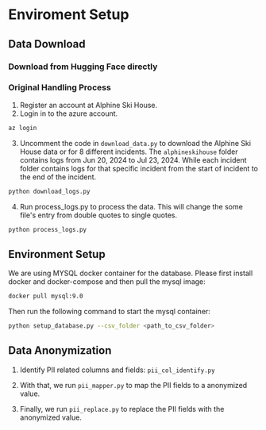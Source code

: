 # Enviroment Setup

## Data Download

### Download from Hugging Face directly


### Original Handling Process
1. Register an account at Alphine Ski House.
2. Login in to the azure account.
```bash
az login
```
3. Uncomment the code in `download_data.py` to download the Alphine Ski House data or for 8 different incidents.
The `alphineskihouse` folder contains logs from Jun 20, 2024 to Jul 23, 2024. While each incident folder contains logs for that specific incident from the start of incident to the end of the incident.
```bash
python download_logs.py
```
4. Run process_logs.py to process the data. This will change the some file's entry from double quotes to single quotes.
```bash
python process_logs.py
```


## Environment Setup

We are using MYSQL docker container for the database. Please first install docker and docker-compose and then pull the mysql image:

```bash
docker pull mysql:9.0
```

Then run the following command to start the mysql container:


```bash
python setup_database.py --csv_folder <path_to_csv_folder>
```


## Data Anonymization

1. Identify PII related columns and fields: `pii_col_identify.py`

2. With that, we run `pii_mapper.py` to map the PII fields to a anonymized value.

3. Finally, we run `pii_replace.py` to replace the PII fields with the anonymized value.
